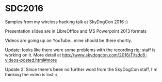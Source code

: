 # SDC2016
Samples from my wireless hacking talk at SkyDogCon 2016 :)

Presentation slides are in LibreOffice and MS Powerpoint 2013 formats

Videos are going up on YouTube...mine should be there shortly.  

Update: looks like there were some problems with the recording rig; staff is working on it.  More detail at http://www.skydogcon.com/2016/11/sdc6-videos-posted.html#more

Update 2: Since there's been no further word from the SkyDogCon staff, I'm thinking the video is lost :(

